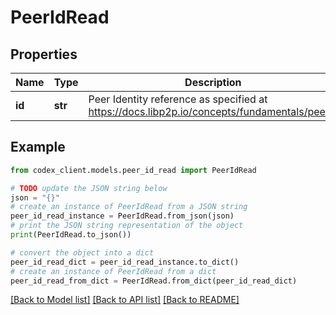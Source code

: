 # PeerIdRead


## Properties

Name | Type | Description | Notes
------------ | ------------- | ------------- | -------------
**id** | **str** | Peer Identity reference as specified at https://docs.libp2p.io/concepts/fundamentals/peers/ | [optional] 

## Example

```python
from codex_client.models.peer_id_read import PeerIdRead

# TODO update the JSON string below
json = "{}"
# create an instance of PeerIdRead from a JSON string
peer_id_read_instance = PeerIdRead.from_json(json)
# print the JSON string representation of the object
print(PeerIdRead.to_json())

# convert the object into a dict
peer_id_read_dict = peer_id_read_instance.to_dict()
# create an instance of PeerIdRead from a dict
peer_id_read_from_dict = PeerIdRead.from_dict(peer_id_read_dict)
```
[[Back to Model list]](../README.md#documentation-for-models) [[Back to API list]](../README.md#documentation-for-api-endpoints) [[Back to README]](../README.md)


